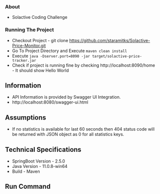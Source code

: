 ### About
 - Solactive Coding Challenge

### Running The Project
 - Checkout Project - git clone https://github.com/staramitks/Solactive-Price-Monitor.git
 - Go To Project Directory and Execute ```maven clean install```
 - Execute ```java -Dserver.port=8090 -jar target/solactive-price-tracker.jar```
 - Check if project is running fine by checking http://localhost:8090/home - It should show Hello World


## Information
 - API Information is provided by Swagger UI Integration.
 - http://localhost:8080/swagger-ui.html

## Assumptions
 - If no statistics is available for last 60 seconds then 404 status code will be returned with JSON object as 0 for all statistics keys.

## Technical Specifications
 - SpringBoot Version - 2.5.0
 - Java Version - 11.0.8-win64
 - Build - Maven
 
## Run Command

 
 